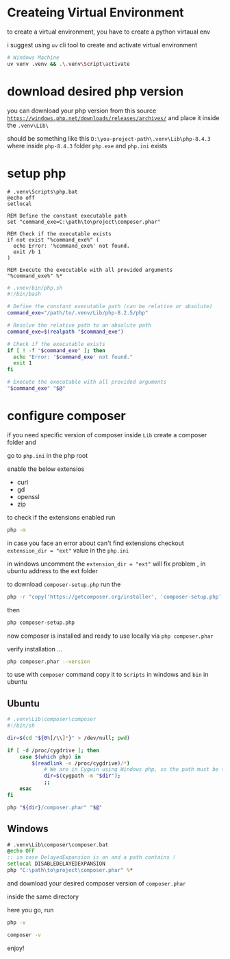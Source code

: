 # Createing Virtual Environment 

to create a virtual environment, you have to create a python virtaual env 

i suggest using `uv` cli tool to create and activate virtual environment

```bash
# Windows Machine
uv venv .venv && .\.venv\Script\activate
```


# download desired php version 

you can download your php version from this source [`https://windows.php.net/downloads/releases/archives/`](https://windows.php.net/downloads/releases/archives/)
and place it inside the `.venv\Lib\`

should be something like this `D:\you-project-path\.venv\Lib\php-8.4.3` where inside `php-8.4.3` folder `php.exe` and `php.ini` exists

# setup php

```batch
# .venv\Scripts\php.bat
@echo off
setlocal

REM Define the constant executable path
set "command_exe=C:\path\to\project\composer.phar"

REM Check if the executable exists
if not exist "%command_exe%" (
  echo Error: '%command_exe%' not found.
  exit /b 1
)

REM Execute the executable with all provided arguments
"%command_exe%" %*
```
```bash
# .vnev/bin/php.sh
#!/bin/bash

# Define the constant executable path (can be relative or absolute)
command_exe="/path/to/.venv/Lib/php-8.2.5/php"

# Resolve the relative path to an absolute path
command_exe=$(realpath "$command_exe")

# Check if the executable exists
if [ ! -f "$command_exe" ]; then
  echo "Error: '$command_exe' not found."
  exit 1
fi

# Execute the executable with all provided arguments
"$command_exe" "$@"
```

# configure composer

if you need specific version of composer inside `Lib` create a composer folder and

go to `php.ini` in the php root 

enable the below extensios
- curl
- gd
- openssl
- zip

to check if the extensions enabled run 

```bash
php -m
```

in case you face an error about can't find extensions checkout `extension_dir = "ext"` value in the `php.ini`

in windows uncomment the `extension_dir = "ext"` will fix problem , in ubuntu address to the ext folder

to download `composer-setup.php` run the 
```bash
php -r "copy('https://getcomposer.org/installer', 'composer-setup.php');"
```
then 
```bash
php composer-setup.php
```

now composer is installed and ready to use locally via `php composer.phar` 

verify installation ...

```bash
php composer.phar --version
```

to use with `composer` command copy it to `Scripts` in windows and `bin` in ubuntu

## Ubuntu
```bash
# .venv\Lib\composer\composer
#!/bin/sh

dir=$(cd "${0%[/\\]*}" > /dev/null; pwd)

if [ -d /proc/cygdrive ]; then
    case $(which php) in
        $(readlink -n /proc/cygdrive)/*)
            # We are in Cygwin using Windows php, so the path must be translated
            dir=$(cygpath -m "$dir");
            ;;
    esac
fi

php "${dir}/composer.phar" "$@"
```

## Windows
```bat
# .venv\Lib\composer\composer.bat
@echo OFF
:: in case DelayedExpansion is on and a path contains ! 
setlocal DISABLEDELAYEDEXPANSION
php "C:\path\to\project\composer.phar" %*
```

and download your desired composer version of `composer.phar`

inside the same directory

here you go, run 

```bash
php -v
```

```bash
composer -v
```

enjoy!


